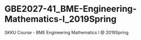 # GBE2027-41_BME-Engineering-Mathematics-I_2019Spring
SKKU Course - BME Engineering Mathematics I @ 2019Spring
